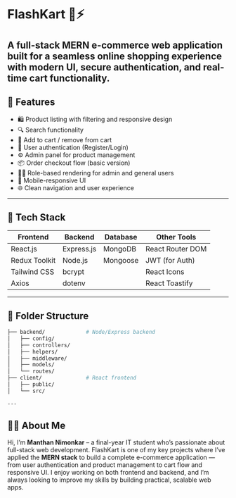 
# FlashKart 🛒⚡

A full-stack MERN e-commerce web application built for a seamless online shopping experience with modern UI, secure authentication, and real-time cart functionality.
---

## 🚀 Features

- 🛍️ Product listing with filtering and responsive design
- 🔍 Search functionality
- 🧺 Add to cart / remove from cart
- 👤 User authentication (Register/Login)
- ⚙️ Admin panel for product management
- 📦 Order checkout flow (basic version)
- 🧑‍💻 Role-based rendering for admin and general users
- 📱 Mobile-responsive UI
- 🌐 Clean navigation and user experience

---
## 🔧 Tech Stack

| Frontend       | Backend        | Database | Other Tools        |
|----------------|----------------|----------|--------------------|
| React.js       | Express.js     | MongoDB  | React Router DOM   |
| Redux Toolkit  | Node.js        | Mongoose | JWT (for Auth)     |
| Tailwind CSS   | bcrypt         |          | React Icons        |
| Axios          | dotenv         |          | React Toastify     |

---

## 📁 Folder Structure

```bash
├── backend/             # Node/Express backend
│   ├── config/
│   ├── controllers/
│   ├── helpers/
│   ├── middleware/
│   ├── models/
│   └── routes/  
├── client/              # React frontend
│   ├── public/
│   └── src/

---
```
## 👨‍💻 About Me

Hi, I’m **Manthan Nimonkar** – a final-year IT student who’s passionate about full-stack web development.
FlashKart is one of my key projects where I’ve applied the **MERN stack** to build a complete e-commerce application — from user authentication and product management to cart flow and responsive UI.
I enjoy working on both frontend and backend, and I’m always looking to improve my skills by building practical, scalable web apps.  

